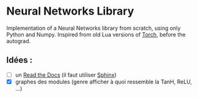 # Neural Networks Library

Implementation of a Neural Networks library from scratch, using only Python and Numpy. Inspired from old Lua versions of [Torch](https://en.wikipedia.org/wiki/Torch_(machine_learning)), before the autograd.

## Idées : 
- [ ] un [Read the Docs](https://readthedocs.org) (il faut utiliser [Sphinx](https://www.sphinx-doc.org/en/master/))
- [x] graphes des modules (genre afficher à quoi ressemble la TanH, ReLU, ...) 